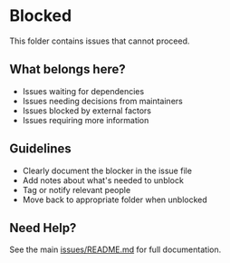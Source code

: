 # Blocked

This folder contains issues that cannot proceed.

## What belongs here?

- Issues waiting for dependencies
- Issues needing decisions from maintainers
- Issues blocked by external factors
- Issues requiring more information

## Guidelines

- Clearly document the blocker in the issue file
- Add notes about what's needed to unblock
- Tag or notify relevant people
- Move back to appropriate folder when unblocked

## Need Help?

See the main [issues/README.md](../README.md) for full documentation.
